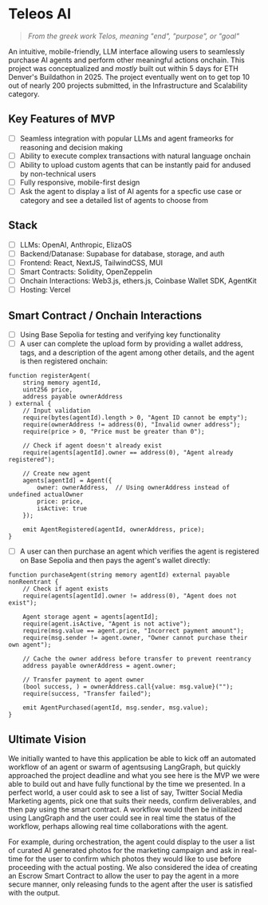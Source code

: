 # Teleos AI

> *From the greek work Telos, meaning "end", "purpose", or "goal"* 

An intuitive, mobile-friendly, LLM interface allowing users to seamlessly purchase AI agents and perform other meaningful actions onchain. This project was conceptualized and *mostly* built out within 5 days for ETH Denver's Buildathon in 2025. The project eventually went on to get top 10 out of nearly 200 projects submitted, in the Infrastructure and Scalability category.

## Key Features of MVP
- [ ] Seamless integration with popular LLMs and agent frameorks for reasoning and decision making
- [ ] Ability to execute complex transactions with natural language onchain
- [ ] Ability to upload custom agents that can be instantly paid for andused by non-technical users
- [ ] Fully responsive, mobile-first design
- [ ] Ask the agent to display a list of AI agents for a specfic use case or category and see a detailed list of agents to choose from
## Stack
- [ ] LLMs: OpenAI, Anthropic, ElizaOS
- [ ] Backend/Datanase: Supabase for database, storage, and auth
- [ ] Frontend: React, NextJS, TailwindCSS, MUI
- [ ] Smart Contracts: Solidity, OpenZeppelin
- [ ] Onchain Interactions: Web3.js, ethers.js, Coinbase Wallet SDK, AgentKit
- [ ] Hosting: Vercel

## Smart Contract / Onchain Interactions
- [ ] Using Base Sepolia for testing and verifying key functionality
- [ ] A user can complete the upload form by providing a wallet address, tags, and a description of the agent among other details, and the agent is then registered onchain:

```solidity
function registerAgent(
    string memory agentId, 
    uint256 price,
    address payable ownerAddress
) external {
    // Input validation
    require(bytes(agentId).length > 0, "Agent ID cannot be empty");
    require(ownerAddress != address(0), "Invalid owner address");
    require(price > 0, "Price must be greater than 0");
    
    // Check if agent doesn't already exist
    require(agents[agentId].owner == address(0), "Agent already registered");
    
    // Create new agent
    agents[agentId] = Agent({
        owner: ownerAddress,  // Using ownerAddress instead of undefined actualOwner
        price: price,
        isActive: true
    });
    
    emit AgentRegistered(agentId, ownerAddress, price);
}
```

- [ ] A user can then purchase an agent which verifies the agent is registered on Base Sepolia and then pays the agent's wallet directly:

```solidity
function purchaseAgent(string memory agentId) external payable nonReentrant {
    // Check if agent exists
    require(agents[agentId].owner != address(0), "Agent does not exist");
    
    Agent storage agent = agents[agentId];
    require(agent.isActive, "Agent is not active");
    require(msg.value == agent.price, "Incorrect payment amount");
    require(msg.sender != agent.owner, "Owner cannot purchase their own agent");
    
    // Cache the owner address before transfer to prevent reentrancy
    address payable ownerAddress = agent.owner;
    
    // Transfer payment to agent owner
    (bool success, ) = ownerAddress.call{value: msg.value}("");
    require(success, "Transfer failed");
    
    emit AgentPurchased(agentId, msg.sender, msg.value);
}
```

## Ultimate Vision

We initially wanted to have this application be able to kick off an automated workflow of an agent or swarm of agentsusing LangGraph, but quickly approached the project deadline and what you see here is the MVP we were able to build out and have fully functional by the time we presented. In a perfect world, a user could ask to see a list of say, Twitter Social Media Marketing agents, pick one that suits their needs, confirm deliverables, and then pay using the smart contract. A workflow would then be initialized using LangGraph and the user could see in real time the status of the workflow, perhaps allowing real time collaborations with the agent.

For example, during orchestration, the agent could display to the user a list of curated AI generated photos for the marketing campaign and ask in real-time for the user to confirm which photos they would like to use before proceeding with the actual posting. We also considered the idea of creating an Escrow Smart Contract to allow the user to pay the agent in a more secure manner, only releasing funds to the agent after the user is satisfied with the output.





